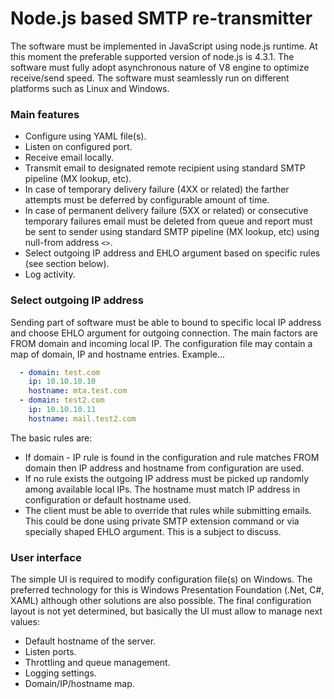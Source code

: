 # Node.js based SMTP re-transmitter
The software must be implemented in JavaScript using node.js runtime. At this moment the preferable supported version of node.js is 4.3.1. The software must fully adopt asynchronous nature of V8 engine to optimize receive/send speed. The software must seamlessly run on different platforms such as Linux and Windows.
### Main features
* Configure using YAML file(s).
* Listen on configured port.
* Receive email locally.
* Transmit email to designated remote recipient using standard SMTP pipeline (MX lookup, etc).
* In case of temporary delivery failure (4XX or related) the farther attempts must be deferred by configurable amount of time.
* In case of permanent delivery failure (5XX or related) or consecutive temporary failures email must be deleted from queue and report must be sent to sender using standard SMTP pipeline (MX lookup, etc) using null-from address `<>`.
* Select outgoing IP address and EHLO argument based on specific rules (see section below).
* Log activity.

### Select outgoing IP address
Sending part of software must be able to bound to specific local IP address and choose EHLO argument for outgoing connection. The main factors are FROM domain and incoming local IP. The configuration file may contain a map of domain, IP and hostname entries. Example...
```yaml
  - domain: test.com
    ip: 10.10.10.10
    hostname: mta.test.com
  - domain: test2.com
    ip: 10.10.10.11
    hostname: mail.test2.com
```
 The basic rules are:
* If domain - IP rule is found in the configuration and rule matches FROM domain then IP address and hostname from configuration are used.
* If no rule exists the outgoing IP address must be picked up randomly among available local IPs. The hostname must match IP address in configuration or default hostname used.
* The client must be able to override that rules while submitting emails. This could be done using private SMTP extension command or via specially shaped EHLO argument. This is a subject to discuss.

### User interface
The simple UI is required to modify configuration file(s) on Windows. The preferred technology for this is Windows Presentation Foundation (.Net, C#, XAML) although other solutions are also possible. The final configuration layout is not yet determined, but basically the UI must allow to manage next values:
* Default hostname of the server.
* Listen ports.
* Throttling and queue management.
* Logging settings.
* Domain/IP/hostname map.
